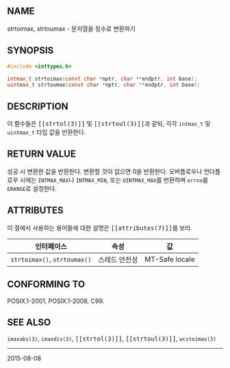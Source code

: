 ## NAME

strtoimax, strtoumax - 문자열을 정수로 변환하기

## SYNOPSIS

```c
#include <inttypes.h>

intmax_t strtoimax(const char *nptr, char **endptr, int base);
uintmax_t strtoumax(const char *nptr, char **endptr, int base);
```

## DESCRIPTION

이 함수들은 <tt>[[strtol(3)]]</tt> 및 <tt>[[strtoul(3)]]</tt>과 같되, 각각 `intmax_t` 및 `uintmax_t` 타입 값을 반환한다.

## RETURN VALUE

성공 시 변환한 값을 반환한다. 변환할 것이 없으면 0을 반환한다. 오버플로우나 언더플로우 시에는 `INTMAX_MAX`나 `INTMAX_MIN`, 또는 `UINTMAX_MAX`를 반환하며 `errno`를 `ERANGE`로 설정한다.

## ATTRIBUTES

이 절에서 사용하는 용어들에 대한 설명은 <tt>[[attributes(7)]]</tt>를 보라.

| 인터페이스 | 속성 | 값 |
| --- | --- | --- |
| `strtoimax()`, `strtoumax()` | 스레드 안전성 | MT-Safe locale |

## CONFORMING TO

POSIX.1-2001, POSIX.1-2008, C99.

## SEE ALSO

`imaxabs(3)`, `imaxdiv(3)`, <tt>[[strtol(3)]]</tt>, <tt>[[strtoul(3)]]</tt>, `wcstoimax(3)`

----

2015-08-08
